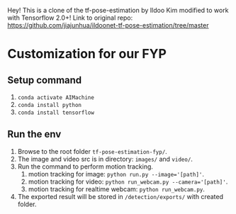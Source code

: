 Hey! This is a clone of the tf-pose-estimation by Ildoo Kim modified to work with Tensorflow 2.0+!
Link to original repo: https://github.com/jiajunhua/ildoonet-tf-pose-estimation/tree/master

# Customization for our FYP
## Setup command
1. ```conda activate AIMachine```
2. ```conda install python```
3. ```conda install tensorflow```

## Run the env
1. Browse to the root folder ```tf-pose-estimation-fyp/```.
2. The image and video src is in directory: ```images/``` and ```video/```.
3. Run the command to perform motion tracking.
   1. motion tracking for image: ```python run.py --image='[path]'```.
   2. motion tracking for video: ```python run_webcam.py --camera='[path]'```.
   3. motion tracking for realtime webcam: ```python run_webcam.py```.
4. The exported result will be stored in ```/detection/exports/``` with created folder.